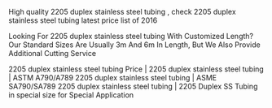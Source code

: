 High quality 2205 duplex stainless steel tubing , check 2205 duplex stainless steel tubing latest price list of 2016

Looking For 2205 duplex stainless steel tubing With Customized Length? Our Standard Sizes Are Usually 3m And 6m In Length, But We Also Provide Additional Cutting Service

2205 duplex stainless steel tubing Price | 2205 duplex stainless steel tubing | ASTM A790/A789 2205 duplex stainless steel tubing | ASME SA790/SA789 2205 duplex stainless steel tubing | 2205 Duplex SS Tubing in special size for Special Application
